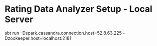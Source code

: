 Rating Data Analyzer Setup - Local Server
==========================================

sbt run -Dspark.cassandra.connection.host=52.8.63.225 -Dzookeeper.host=localhost:2181
